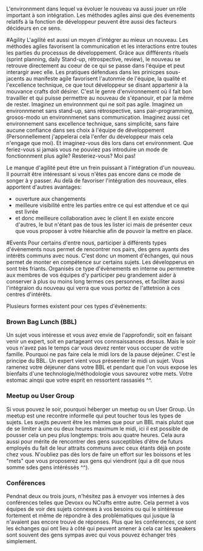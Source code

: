 L'environnment dans lequel va évoluer le nouveau va aussi jouer un rôle important à son intégration.
Les méthodes agiles ainsi que des évenements relatifs à la fonction de développeur peuvent être aussi des facteurs
décideurs en ce sens.

#Agility
L'agilité est aussi un moyen d'intégrer au mieux un nouveau.
Les méthodes agiles favorisent la communication et les interactions entre toutes les parties du processus de développement.
Grâce aux diffférents rituels (sprint planning, daily Stand-up, rétrospective, review), le nouveau se retrouve directement
au coeur de ce qui se passe dans l'équipe et peut interargir avec elle.
Les pratiques défendues dans les prinicpes sous-jacents au manifeste agile favorisent l'autonmie de l'équipe, la qualité et
l'excellence technique, ce que tout développeur se disant appartenir à la mouvance crafts doit désirer.
C'est le genre d'environnement où il fait bon travailler et qui puisse permettre au nouveau de s'épanouir, et par la même
de rester.
Imaginez un environnment qui ne soit pas agile.
Imaginez un environnmenet sans stand-up, sans rétrospective, sans pair-programming, grosos-modo un environnmenet sans communication.
Imaginez aussi cet environnement sans excellence technique, sans simplicité, sans faire aucune confiance dans ses choix
à l'équipe de développement (Personnellement j'appelerai cela l'enfer du développeur mais cela n'engage que moi).
Et imaginez-vous dès lors dans cet environnment. Que feriez-vous si jamais vous ne pouviez pas introduire un mode de
fonctionnment plus agile? Resteriez-vous? Moi pas!

Le manque d'agilité peut être un frein puissant à l'intégration d'un nouveau. Il pourrait être intéressant si vous n'êtes
pas encore dans ce mode de songer à y passer. Au delà de favoriser l'intégration des nouveaux, elles apportent d'autres avantages:
- ouverture aux changements
- meilleure visibilité entre les parties entre ce qui est attendue et ce qui est livrée
- et donc meilleure collaboration avec le client
Il en existe encore d'autres, le but n'étant pas de tous les lister ici mais de présenter ceux que vous proposer à votre
hiéarchie afin de pouvoir la mettre en place.

#Events
Pour certains d'entre nous, participer à différents types d'évènements nous permet de rencontrer nos pairs, des gens
ayants des intérêts communs avec nous. C'est donc un moment d'échanges, qui nous permet de monter en compétence sur
certains sujets.
Les développerus en sont très friants. Organisés ce type d'évènements en interne ou permmetre aux membres de vos équipes
d'y participer peu grandement aider à conserver à plus ou moins long termes ces personnes, et faciliter aussi l'intégraion
du nouveau qui verra que vous portez de l'attetnion à ces centres d'intérêts.

Plusieurs formes existent pour ces types d'évènements:

### Brown Bag Lunch (BBL)
Un sujet vous intéresse et vous avez envie de l'approfondir, soit en faisant venir un expert, soit en  partageant vos
connsaissances dessus. Mais le soir vous n'avez pas le temps car vous devez renter vous occuper de votre famille.
Pourquoi ne pas faire cela le midi lors de la pause déjeûner. C'est le principe du BBL. Un expert vient vous préseenter
le midi un sujet. Vous ramenez votre déjeuner dans votre BBL et pendant que l'on vous expose les bienfaits d'une
technologie/méthodologie vous savourez votre mets. Votre estomac ainqsi que votre esprit en ressortent rassasiés ^^.

### Meetup ou User Group
Si vous pouvez le soir, pourquoi héberger un meetup ou un User Group. Un meetup est une recontre informelle qui peut
toucher tous les types de sujets. Les suejts peuvent être les mêmes que pour un BBL mais plutot que de se limiter à une
ou deux heures maximum le midi, ici il est possible de pousser cela un peu plus longtemps: trois aou quatre heures.
Cela aura aussi pour mérite de rencontrer des gens susceptibles d'être de futurs employés du fait de leur attraits communs
avec ceux étants déjà en poste chez vous.
N'oubliez pas dès lors de faire un effort sur les boissons et les "mets" que vous proposerez aux gens qui viendront (qui
a dit que nous somme sdes gens intéréssés ^^).

### Conférences
Pendnat deux ou trois jours, n'hésitez pas à envoyer vos internes à des conférences telles que Devoxx ou NCrafts entre autre.
Cela permet à vos équipes de voir des sujets connexes à vos besoins ou qui le sintéresse fortement et même de répondre à
des problématiques qui jusque là n'avaient pas encore trouvé de réponses. Plus que les conférences, ce sont les échanges
qui ont lieu à côté qui peuvent amener à cela car les speakers sont souvent des gens sympas avec qui vous pouvez échanger
très simplement.